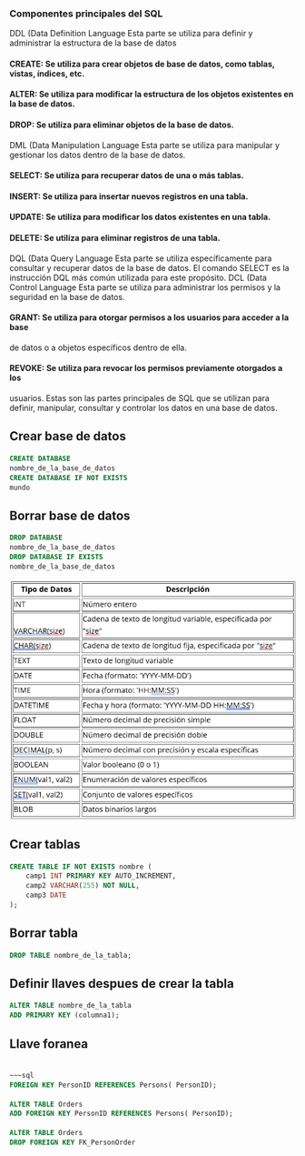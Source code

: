 ### Componentes principales del SQL
DDL (Data Definition Language Esta parte se utiliza para definir y administrar la
estructura de la base de datos

#### CREATE: Se utiliza para crear objetos de base de datos, como tablas, vistas, índices, etc.
#### ALTER: Se utiliza para modificar la estructura de los objetos existentes en la base de datos.
#### DROP: Se utiliza para eliminar objetos de la base de datos.
DML (Data Manipulation Language Esta parte se utiliza para manipular y gestionar los datos dentro de la base de datos.
#### SELECT: Se utiliza para recuperar datos de una o más tablas.
#### INSERT: Se utiliza para insertar nuevos registros en una tabla.
#### UPDATE: Se utiliza para modificar los datos existentes en una tabla.
#### DELETE: Se utiliza para eliminar registros de una tabla.
DQL (Data
Query Language Esta parte se utiliza específicamente para consultar y
recuperar datos de la base de datos. El comando SELECT es la instrucción DQL más
común utilizada para este propósito.
DCL (Data Control
Language Esta parte se utiliza para administrar los permisos
y la seguridad en la base de datos.
#### GRANT: Se utiliza para otorgar permisos a los usuarios para acceder a la base
de datos o a objetos específicos dentro de ella.
#### REVOKE: Se utiliza para revocar los permisos previamente otorgados a los
usuarios.
Estas son las partes principales de SQL que se utilizan para definir,
manipular, consultar y controlar los datos en una base de datos.

## Crear base de datos

~~~sql
CREATE DATABASE
nombre_de_la_base_de_datos
CREATE DATABASE IF NOT EXISTS
mundo
~~~

## Borrar base de datos

~~~sql
DROP DATABASE
nombre_de_la_base_de_datos
DROP DATABASE IF EXISTS
nombre_de_la_base_de_datos
~~~

![Alt text](image.png)

## Crear tablas
~~~sql
CREATE TABLE IF NOT EXISTS nombre (
    camp1 INT PRIMARY KEY AUTO_INCREMENT,
    camp2 VARCHAR(255) NOT NULL,
    camp3 DATE
);
~~~
## Borrar tabla
~~~sql
DROP TABLE nombre_de_la_tabla;
~~~
## Definir llaves despues de crear la tabla
~~~sql
ALTER TABLE nombre_de_la_tabla
ADD PRIMARY KEY (columna1);
~~~
## Llave foranea
~~~sql

~~~sql
FOREIGN KEY PersonID REFERENCES Persons( PersonID);

ALTER TABLE Orders
ADD FOREIGN KEY PersonID REFERENCES Persons( PersonID);

ALTER TABLE Orders
DROP FOREIGN KEY FK_PersonOrder
~~~
